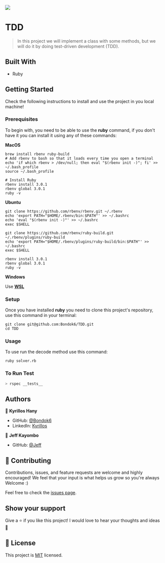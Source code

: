 ![](https://img.shields.io/badge/Microverse-blueviolet)

# TDD

> In this project we will implement a class with some methods, but we will do it by doing test-driven development (TDD).

## Built With

- Ruby

## Getting Started

Check the following instructions to install and use the project in you local machine!

### Prerequisites

To begin with, you need to be able to use the **ruby** command, if you don't have it you can install it using any of these commands:

**MacOS**

```
brew install rbenv ruby-build
# Add rbenv to bash so that it loads every time you open a terminal
echo 'if which rbenv > /dev/null; then eval "$(rbenv init -)"; fi' >> ~/.bash_profile
source ~/.bash_profile

# Install Ruby
rbenv install 3.0.1
rbenv global 3.0.1
ruby -v
```

**Ubuntu**

```
git clone https://github.com/rbenv/rbenv.git ~/.rbenv
echo 'export PATH="$HOME/.rbenv/bin:$PATH"' >> ~/.bashrc
echo 'eval "$(rbenv init -)"' >> ~/.bashrc
exec $SHELL

git clone https://github.com/rbenv/ruby-build.git ~/.rbenv/plugins/ruby-build
echo 'export PATH="$HOME/.rbenv/plugins/ruby-build/bin:$PATH"' >> ~/.bashrc
exec $SHELL

rbenv install 3.0.1
rbenv global 3.0.1
ruby -v
```

**Windows**

Use **[WSL](https://docs.microsoft.com/en-us/windows/wsl/about)**

### Setup

Once you have installed **ruby** you need to clone this project's repository, use this command in your terminal:

```
git clone git@github.com:Bondok6/TDD.git
cd TDD
```

### Usage

To use run the decode method use this command:

```
ruby solver.rb
```

### To Run Test

```bash
> rspec __tests__
```

## Authors

👤 **Kyrillos Hany**

- GitHub: [@Bondok6](https://github.com/Bondok6)
- LinkedIn: [Kyrillos](https://www.linkedin.com/in/kyrillos-hany/)

👤 **Jeff Kayombo**

- GitHub: [@Jeff](https://github.com/JEFFKAY16)

## 🤝 Contributing

Contributions, issues, and feature requests are welcome and highly encouraged!
We feel that your input is what helps us grow so you're always Welcome :)

Feel free to check the [issues page](../../issues/).

## Show your support

Give a ⭐️ if you like this project!
I would love to hear your thoughts and ideas 🖤

## 📝 License

This project is [MIT](./MIT.md) licensed.
